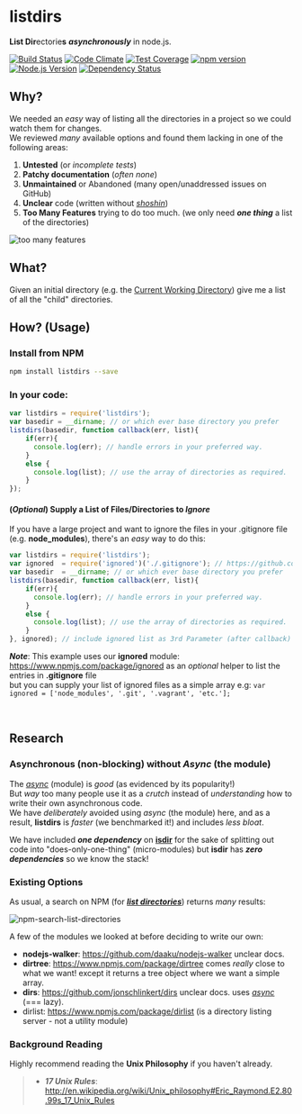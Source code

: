 # listdirs

**List Dir**ectorie**s** ***asynchronously*** in node.js.

[![Build Status](https://travis-ci.org/dwyl/listdirs.svg)](https://travis-ci.org/dwyl/listdirs)
[![Code Climate](https://codeclimate.com/github/dwyl/listdirs/badges/gpa.svg)](https://codeclimate.com/github/dwyl/listdirs)
[![Test Coverage](https://codeclimate.com/github/dwyl/listdirs/badges/coverage.svg)](https://codeclimate.com/github/dwyl/listdirs)
[![npm version](https://badge.fury.io/js/listdirs.svg)](http://badge.fury.io/js/listdirs)
[![Node.js Version][node-version-image]][node-version-url]
[![Dependency Status](https://david-dm.org/dwyl/listdirs.svg)](https://david-dm.org/dwyl/listdirs)

## Why?

We needed an *easy* way of listing all the directories in a project
so we could watch them for changes.  
We reviewed *many* available options and found them lacking in
one of the following areas:

1. **Untested** (or *incomplete tests*)
2. **Patchy documentation** (*often none*)
3. **Unmaintained** or Abandoned (many open/unaddressed issues on GitHub)
4. **Unclear** code (written without [*shoshin*](http://en.wikipedia.org/wiki/Shoshin))
5. **Too Many Features** trying to do too much. (we only need ***one thing***
  a list of the directories)

![too many features](http://i.imgur.com/ap0tuHe.gif)


## What?

Given an initial directory (e.g. the [Current Working Directory](http://en.wikipedia.org/wiki/Working_directory)) give me a
list of all the "child" directories.

## How? (Usage)

### Install from NPM

```sh
npm install listdirs --save
```

### In your code:

```js
var listdirs = require('listdirs');
var basedir = __dirname; // or which ever base directory you prefer
listdirs(basedir, function callback(err, list){
    if(err){
      console.log(err); // handle errors in your preferred way.
    }
    else {
      console.log(list); // use the array of directories as required.
    }
});
```

#### (*Optional*) Supply a List of Files/Directories to *Ignore*

If you have a large project and want to ignore the files in your
.gitignore file (e.g. **node_modules**), there's an *easy* way to do this:

```js
var listdirs = require('listdirs');
var ignored  = require('ignored')('./.gitignore'); // https://github.com/nelsonic/ignored
var basedir  = __dirname; // or which ever base directory you prefer
listdirs(basedir, function callback(err, list){
    if(err){
      console.log(err); // handle errors in your preferred way.
    }
    else {
      console.log(list); // use the array of directories as required.
    }
}, ignored); // include ignored list as 3rd Parameter (after callback)
```

***Note***: This example uses our **ignored** module: https://www.npmjs.com/package/ignored
as an *optional* helper to list the entries in **.gitignore** file  
but you can supply your list of ignored files as a simple array
e.g: `var ignored = ['node_modules', '.git', '.vagrant', 'etc.'];`

<br />

## Research

### Asynchronous (non-blocking) without *Async* (the module)

The [*async*](https://github.com/caolan/async) (module) is *good*
(as evidenced by its popularity!)  
But *way* too many people use it as a *crutch* instead of *understanding*
how to write their own asynchronous code.  
We have *deliberately* avoided using *async* (the module) here,
and as a result, **listdirs** is *faster* (we benchmarked it!)
and includes *less bloat*.

We have included ***one dependency*** on
[**isdir**](https://www.npmjs.com/package/isdir)
for the sake of splitting out code into "does-only-one-thing" (micro-modules)
but **isdir** has ***zero dependencies*** so we know the stack!

### Existing Options

As usual, a search on NPM (for [***list directories***](https://www.npmjs.com/search?q=list+directories)) returns *many* results:

![npm-search-list-directories](https://cloud.githubusercontent.com/assets/194400/6801341/ae492dd6-d21e-11e4-8b93-276e1853b8f5.png)


A few of the modules we looked at before deciding to write our own:

+ **nodejs-walker**: https://github.com/daaku/nodejs-walker unclear docs.
+ **dirtree**: https://www.npmjs.com/package/dirtree comes *really* close
to what we want! except it returns a tree object where we want a simple array.
+ **dirs**: https://github.com/jonschlinkert/dirs
unclear docs. uses [*async*](https://github.com/caolan/async) (=== lazy).
+ dirlist: https://www.npmjs.com/package/dirlist (is a directory listing
  server - not a utility module)

### Background Reading

Highly recommend reading the **Unix Philosophy** if you haven't already.

> + ***17 Unix Rules***: http://en.wikipedia.org/wiki/Unix_philosophy#Eric_Raymond.E2.80.99s_17_Unix_Rules

[node-version-image]: https://img.shields.io/node/v/listdirs.svg?style=flat
[node-version-url]: http://nodejs.org/download/
